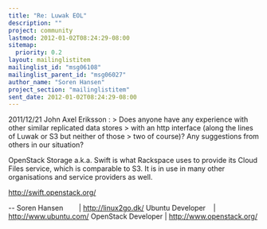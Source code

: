 ```yaml
---
title: "Re: Luwak EOL"
description: ""
project: community
lastmod: 2012-01-02T08:24:29-08:00
sitemap:
  priority: 0.2
layout: mailinglistitem
mailinglist_id: "msg06108"
mailinglist_parent_id: "msg06027"
author_name: "Soren Hansen"
project_section: "mailinglistitem"
sent_date: 2012-01-02T08:24:29-08:00
---
```



2011/12/21 John Axel Eriksson :
&gt; Does anyone have any experience with other similar replicated data stores
&gt; with an http interface (along the lines of Luwak or S3 but neither of those
&gt; two of course)? Any suggestions from others in our situation?

OpenStack Storage a.k.a. Swift is what Rackspace uses to provide its
Cloud Files service, which is comparable to S3. It is in use in many
other organisations and service providers as well.

 http://swift.openstack.org/

-- 
Soren Hansen        | http://linux2go.dk/
Ubuntu Developer    | http://www.ubuntu.com/
OpenStack Developer | http://www.openstack.org/

